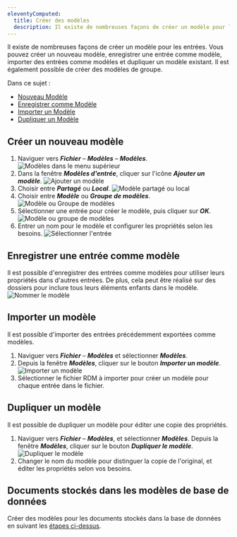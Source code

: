 ```yaml
---
eleventyComputed:
  title: Créer des modèles
  description: Il existe de nombreuses façons de créer un modèle pour les entrées. Vous pouvez créer un nouveau modèle, enregistrer une entrée comme modèle, importer des entrées comme modèles et dupliquer un modèle existant. Il est également possible de créer des modèles de groupe.
---
```

Il existe de nombreuses façons de créer un modèle pour les entrées. Vous pouvez créer un nouveau modèle, enregistrer une entrée comme modèle, importer des entrées comme modèles et dupliquer un modèle existant. Il est également possible de créer des modèles de groupe.

Dans ce sujet :

* [Nouveau Modèle](#create-a-new-template)
* [Enregistrer comme Modèle](#save-entry-as-template)
* [Importer un Modèle](#import-template)
* [Dupliquer un Modèle](#duplicate-template)


## Créer un nouveau modèle

1. Naviguer vers ***Fichier*** – ***Modèles*** – ***Modèles***.
![Modèles dans le menu supérieur](https://cdnweb.devolutions.net/docs/RDMM4003_2024_1.png)
1. Dans la fenêtre ***Modèles d'entrée***, cliquer sur l'icône ***Ajouter un modèle***.
![Ajouter un modèle](https://cdnweb.devolutions.net/docs/RDMM4004_2024_1.png)
1. Choisir entre ***Partagé*** ou ***Local***.
![Modèle partagé ou local](https://cdnweb.devolutions.net/docs/RDMM4005_2024_1.png)
1. Choisir entre ***Modèle*** ou ***Groupe de modèles***.
![Modèle ou Groupe de modèles](https://cdnweb.devolutions.net/docs/RDMM4010_2024_1.png)
1. Sélectionner une entrée pour créer le modèle, puis cliquer sur ***OK***.
![Modèle ou groupe de modèles](https://cdnweb.devolutions.net/docs/RDMM4006_2024_1.png)
1. Entrer un nom pour le modèle et configurer les propriétés selon les besoins.
![Sélectionner l'entrée](https://cdnweb.devolutions.net/docs/RDMM4007_2024_1.png)

## Enregistrer une entrée comme modèle

Il est possible d'enregistrer des entrées comme modèles pour utiliser leurs propriétés dans d'autres entrées. De plus, cela peut être réalisé sur des dossiers pour inclure tous leurs éléments enfants dans le modèle.
![Nommer le modèle](https://cdnweb.devolutions.net/docs/RDMM4009_2024_1.png)

## Importer un modèle
Il est possible d'importer des entrées précédemment exportées comme modèles.

1. Naviguer vers ***Fichier*** – ***Modèles*** et sélectionner ***Modèles***.
1. Depuis la fenêtre ***Modèles***, cliquer sur le bouton ***Importer un modèle***.
![Importer un modèle](https://cdnweb.devolutions.net/docs/RDMM4011_2024_1.png)
1. Sélectionner le fichier RDM à importer pour créer un modèle pour chaque entrée dans le fichier.

## Dupliquer un modèle
Il est possible de dupliquer un modèle pour éditer une copie des propriétés.

1. Naviguer vers ***Fichier*** – ***Modèles***, et sélectionner ***Modèles***. Depuis la fenêtre ***Modèles***, cliquer sur le bouton ***Dupliquer le modèle***.
![Dupliquer le modèle](https://cdnweb.devolutions.net/docs/RDMM4012_2024_1.png)
1. Changer le nom du modèle pour distinguer la copie de l'original, et éditer les propriétés selon vos besoins.

## Documents stockés dans les modèles de base de données
Créer des modèles pour les documents stockés dans la base de données en suivant les [étapes ci-dessus](/rdm/mac/commands/file/templates/creating-templates/#create-a-new-template).